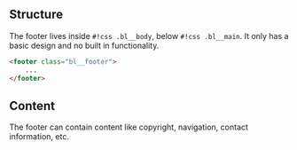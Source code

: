 ## Structure

The footer lives inside `#!css .bl__body`, below `#!css .bl__main`. It only has a basic design and no built in functionality.

```html
<footer class="bl__footer">
	...
</footer>
```

## Content

The footer can contain content like copyright, navigation, contact information, etc.